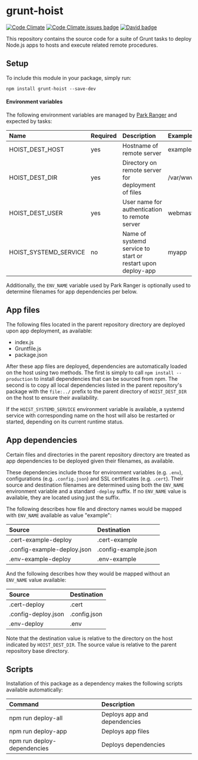 # grunt-hoist

[![Code Climate](https://codeclimate.com/github/markmhx/grunt-hoist/badges/gpa.svg)](https://codeclimate.com/github/markmhx/grunt-hoist)
[![Code Climate issues badge](https://codeclimate.com/github/markmhx/grunt-hoist/badges/issue_count.svg)](https://codeclimate.com/github/markmhx/grunt-hoist/issues)
[![David badge](https://david-dm.org/markmhx/grunt-hoist.svg)](https://david-dm.org/markmhx/grunt-hoist)

This repository contains the source code for a suite of Grunt tasks to deploy Node.js apps to hosts and execute related remote procedures.

## Setup

To include this module in your package, simply run:

``` 
npm install grunt-hoist --save-dev
```

#### Environment variables

The following environment variables are managed by [Park Ranger](https://github.com/markmhx/park-ranger) and expected by tasks:

| Name                   | Required            | Description                                                  | Example          |
| :--------------------- | :------------------ | :----------------------------------------------------------- | :--------------- |
| HOIST_DEST_HOST        | yes                 | Hostname of remote server                                    | example.com      |
| HOIST_DEST_DIR         | yes                 | Directory on remote server for deployment of files           | /var/www/app     |
| HOIST_DEST_USER        | yes                 | User name for authentication to remote server                | webmaster        |
| HOIST_SYSTEMD_SERVICE  | no                  | Name of systemd service to start or restart upon deploy-app  | myapp            |

Additionally, the `ENV_NAME` variable used by Park Ranger is optionally used to determine filenames for app dependencies per below.


## App files

The following files located in the parent repository directory are deployed upon app deployment, as available:

- index.js
- Gruntfile.js
- package.json

After these app files are deployed, dependencies are automatically loaded on the host using two methods. The first is simply to call `npm install --production` to install dependencies that can be sourced from npm. The second is to copy all local dependencies listed in the parent repository's package with the `file:../` prefix to the parent directory of `HOIST_DEST_DIR` on the host to ensure their availability.

If the `HOIST_SYSTEMD_SERVICE` environment variable is available, a systemd service with corresponding name on the host will also be restarted or started, depending on its current runtime status.

## App dependencies

Certain files and directories in the parent repository directory are treated as app dependencies to be deployed given their filenames, as available.

These dependencies include those for environment variables (e.g. `.env`), configurations (e.g. `.config.json`) and SSL certificates (e.g. `.cert`). Their source and destination filenames are determined using both the `ENV_NAME` environment variable and a standard `-deploy` suffix. If no `ENV_NAME` value is available, they are located using just the suffix.

The following describes how file and directory names would be mapped with `ENV_NAME` available as value "example":

| Source                                      | Destination                                 |
| :------------------------------------------ | :------------------------------------------ |
| .cert-example-deploy                        | .cert-example                               |
| .config-example-deploy.json                 | .config-example.json                        |
| .env-example-deploy                         | .env-example                                |

And the following describes how they would be mapped without an `ENV_NAME` value available:

| Source                                      | Destination                                 |
| :------------------------------------------ | :------------------------------------------ |
| .cert-deploy                                | .cert                                       |
| .config-deploy.json                         | .config.json                                |
| .env-deploy                                 | .env                                        |

Note that the destination value is relative to the directory on the host indicated by `HOIST_DEST_DIR`. The source value is relative to the parent repository base directory.

## Scripts

Installation of this package as a dependency makes the following scripts available automatically:

| Command                         | Description                     |
| :------------------------------ | :------------------------------ |
| npm run deploy-all              | Deploys app and dependencies    |
| npm run deploy-app              | Deploys app files               |
| npm run deploy-dependencies     | Deploys dependencies            |